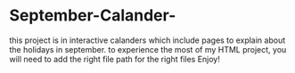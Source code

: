 # September-Calander-
this project is in interactive calanders which include pages to explain about the holidays in september.
to experience the most of my HTML project, you will need to add the right file path for the right files
Enjoy!
